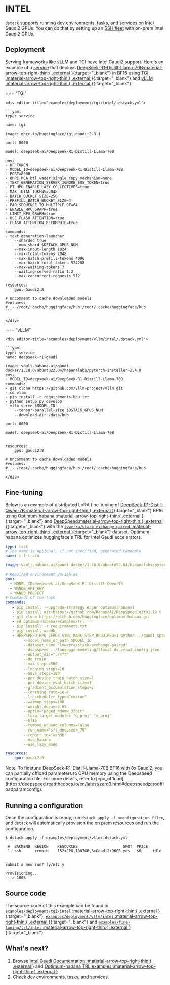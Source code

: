 # INTEL

`dstack` supports running dev environments, tasks, and services on Intel Gaudi2 GPUs.
You can do that by setting up an [SSH fleet](https://dstack.ai/docs/concepts/fleets#ssh) 
with on-prem Intel Gaudi2 GPUs.

## Deployment

Serving frameworks like vLLM and TGI have Intel Gaudi2 support. Here's an example of a [service](https://dstack.ai/docs/services) that deploys 
[DeepSeek-R1-Distill-Llama-70B:material-arrow-top-right-thin:{ .external }](https://huggingface.co/deepseek-ai/DeepSeek-R1-Distill-Llama-70B){:target="_blank"} in BF16 using [TGI :material-arrow-top-right-thin:{ .external }](https://github.com/huggingface/tgi-gaudi){:target="_blank"} and [vLLM :material-arrow-top-right-thin:{ .external }](https://docs.vllm.ai/en/latest/getting_started/installation/ai_accelerator/index.html?device=hpu-gaudi){:target="_blank"}.

=== "TGI"
    
    <div editor-title="examples/deployment/tgi/intel/.dstack.yml"> 
    
    ```yaml
    type: service

    name: tgi

    image: ghcr.io/huggingface/tgi-gaudi:2.3.1

    port: 8000

    model: deepseek-ai/DeepSeek-R1-Distill-Llama-70B

    env:
    - HF_TOKEN
    - MODEL_ID=deepseek-ai/DeepSeek-R1-Distill-Llama-70B
    - PORT=8000
    - OMPI_MCA_btl_vader_single_copy_mechanism=none
    - TEXT_GENERATION_SERVER_IGNORE_EOS_TOKEN=true
    - PT_HPU_ENABLE_LAZY_COLLECTIVES=true
    - MAX_TOTAL_TOKENS=2048
    - BATCH_BUCKET_SIZE=256
    - PREFILL_BATCH_BUCKET_SIZE=4
    - PAD_SEQUENCE_TO_MULTIPLE_OF=64
    - ENABLE_HPU_GRAPH=true
    - LIMIT_HPU_GRAPH=true
    - USE_FLASH_ATTENTION=true
    - FLASH_ATTENTION_RECOMPUTE=true

    commands:
    - text-generation-launcher
        --sharded true
        --num-shard $DSTACK_GPUS_NUM
        --max-input-length 1024
        --max-total-tokens 2048
        --max-batch-prefill-tokens 4096
        --max-batch-total-tokens 524288
        --max-waiting-tokens 7
        --waiting-served-ratio 1.2
        --max-concurrent-requests 512

    resources:
        gpu: Gaudi2:8

    # Uncomment to cache downloaded models
    #volumes:
    #  - /root/.cache/huggingface/hub:/root/.cache/huggingface/hub
    ```
    
    </div>


=== "vLLM"

    <div editor-title="examples/deployment/vllm/intel/.dstack.yml"> 
    
    ```yaml
    type: service
    name: deepseek-r1-gaudi

    image: vault.habana.ai/gaudi-docker/1.18.0/ubuntu22.04/habanalabs/pytorch-installer-2.4.0
    env:
    - MODEL_ID=deepseek-ai/DeepSeek-R1-Distill-Llama-70B
    commands:
    - git clone https://github.com/vllm-project/vllm.git
    - cd vllm
    - pip install -r requirements-hpu.txt
    - python setup.py develop
    - vllm serve $MODEL_ID
        --tensor-parallel-size $DSTACK_GPUS_NUM
        --download-dir /data/hub

    port: 8000

    model: deepseek-ai/DeepSeek-R1-Distill-Llama-70B


    resources:
        gpu: gaudi2:8
    
    # Uncomment to cache downloaded models
    #volumes:
    #  - /root/.cache/huggingface/hub:/root/.cache/huggingface/hub
    ```
    </div>
    

## Fine-tuning

Below is an example of distributed LoRA fine-tuning of [DeepSeek-R1-Distill-Qwen-7B :material-arrow-top-right-thin:{ .external }](https://huggingface.co/deepseek-ai/DeepSeek-R1-Distill-Qwen-7B){:target="_blank"} BF16 using [Optimum-habana :material-arrow-top-right-thin:{ .external }](https://github.com/huggingface/optimum-habana){:target="_blank"} 
and [DeepSpeed:material-arrow-top-right-thin:{ .external }](https://docs.habana.ai/en/latest/PyTorch/DeepSpeed/DeepSpeed_User_Guide/DeepSpeed_User_Guide.html#deepspeed-user-guide){:target="_blank"} with the [`lvwerra/stack-exchange-paired` :material-arrow-top-right-thin:{ .external }](https://huggingface.co/datasets/lvwerra/stack-exchange-paired){:target="_blank"} dataset. Optimum-habana optimizes huggingface's TRL for Intel Gaudi accelerators.
    
<div editor-title="examples/fine-tuning/trl/intel/.dstack.yml">
    
```yaml
type: task
# The name is optional, if not specified, generated randomly
name: trl-train

image: vault.habana.ai/gaudi-docker/1.18.0/ubuntu22.04/habanalabs/pytorch-installer-2.4.0

# Required environment variables
env:
  - MODEL_ID=deepseek-ai/DeepSeek-R1-Distill-Qwen-7B
  - WANDB_API_KEY
  - WANDB_PROJECT
# Commands of the task
commands:
   - pip install --upgrade-strategy eager optimum[habana]
   - pip install git+https://github.com/HabanaAI/DeepSpeed.git@1.19.0
   - git clone https://github.com/huggingface/optimum-habana.git
   - cd optimum-habana/examples/trl
   - pip install -r requirements.txt
   - pip install wandb
   - DEEPSPEED_HPU_ZERO3_SYNC_MARK_STEP_REQUIRED=1 python ../gaudi_spawn.py --world_size $DSTACK_GPUS_NUM --use_deepspeed sft.py
        --model_name_or_path $MODEL_ID
        --dataset_name "lvwerra/stack-exchange-paired"
        --deepspeed ../language-modeling/llama2_ds_zero3_config.json
        --output_dir="./sft"
        --do_train
        --max_steps=500
        --logging_steps=10
        --save_steps=100
        --per_device_train_batch_size=1
        --per_device_eval_batch_size=1
        --gradient_accumulation_steps=2
        --learning_rate=1e-4
        --lr_scheduler_type="cosine"
        --warmup_steps=100
        --weight_decay=0.05
        --optim="paged_adamw_32bit"
        --lora_target_modules "q_proj" "v_proj"
        --bf16
        --remove_unused_columns=False
        --run_name="sft_deepseek_70"
        --report_to="wandb"
        --use_habana
        --use_lazy_mode

resources:
    gpu: gaudi2:8
```    

</div>
Note, To finetune DeepSeek-R1-Distill-Llama-70B BF16 with 8x Gaudi2, you can partially offload parameters to CPU memory using the Deepspeed configuration file. For more details, refer to [cpu_offload](https://deepspeed.readthedocs.io/en/latest/zero3.html#deepspeedzerooffloadparamconfig).


## Running a configuration

Once the configuration is ready, run `dstack apply -f <configuration file>`, and `dstack` will automatically provision the
on prem resources and run the configuration.

<div class="termy">

```shell
$ dstack apply -f examples/deployment/vllm/.dstack.yml

 #  BACKEND  REGION    RESOURCES                    SPOT  PRICE     
 1  ssh      remote    152xCPU,1007GB,8xGaudi2:96GB yes   $0     idle 


Submit a new run? [y/n]: y

Provisioning...
---> 100%
```

</div>

## Source code

The source-code of this example can be found in 
[`examples/deployment/tgi/intel` :material-arrow-top-right-thin:{ .external }](https://github.com/dstackai/dstack/blob/master/examples/deployment/tgi/intel){:target="_blank"},
[`examples/deployment/vllm/intel` :material-arrow-top-right-thin:{ .external }](https://github.com/dstackai/dstack/blob/master/examples/deployment/vllm/intel){:target="_blank"} and
[`examples/fine-tuning/trl/intel` :material-arrow-top-right-thin:{ .external }](https://github.com/dstackai/dstack/blob/master/examples/fine-tuning/trl/intel){:target="_blank"}

## What's next?

1. Browse [Intel Gaudi Documentation :material-arrow-top-right-thin:{ .external }](https://docs.habana.ai/en/latest/index.html) and [Optimum-habana TRL examples :material-arrow-top-right-thin:{ .external }](https://github.com/huggingface/optimum-habana/blob/main/examples/trl/README.md)
2. Check [dev environments](https://dstack.ai/docs/dev-environments), [tasks](https://dstack.ai/docs/tasks), and
   [services](https://dstack.ai/docs/services).
